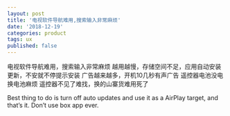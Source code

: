 ```yaml
---
layout: post
title: '电视软件导航难用,搜索输入非常麻烦'
date: '2018-12-19'
categories: product
tags: ux
published: false
---
```


电视软件导航难用，搜索输入非常麻烦
越用越慢，存储空间不足，应用自动安装更新，不安就不停提示安装
广告越来越多，开机10几秒有声广告
遥控器电池没电换电池麻烦
遥控器不见了难找，换的山寨货难用死了

Best thing to do is turn off auto updates and use it as a AirPlay target, and that’s it. Don’t use box app ever.

